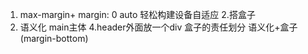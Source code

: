 1. max-margin+ margin: 0 auto  轻松构建设备自适应
2.搭盒子 
3. 语义化  main主体
4.header外面放一个div 盒子的责任划分
语义化+盒子(margin-bottom)